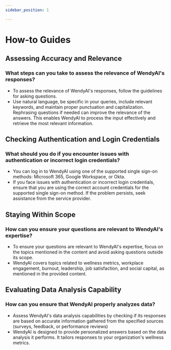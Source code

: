 ```yaml
---
sidebar_position: 1

---
```


# How-to Guides

## Assessing Accuracy and Relevance

### What steps can you take to assess the relevance of WendyAI's responses?
- To assess the relevance of WendyAI's responses, follow the guidelines for asking questions. 
- Use natural language, be specific in your queries, include relevant keywords, and maintain proper punctuation and capitalization. Rephrasing questions if needed can improve the relevance of the answers. This enables WendyAI to process the input effectively and retrieve the most relevant information.

## Checking Authentication and Login Credentials
### What should you do if you encounter issues with authentication or incorrect login credentials?
- You can log in to WendyAI using one of the supported single sign-on methods: Microsoft 365, Google Workspace, or Okta.
- If you face issues with authentication or incorrect login credentials, ensure that you are using the correct account credentials for the supported single sign-on method. If the problem persists, seek assistance from the service provider.

## Staying Within Scope

### How can you ensure your questions are relevant to WendyAI's expertise?
- To ensure your questions are relevant to WendyAI's expertise, focus on the topics mentioned in the content and avoid asking questions outside its scope.
- WendyAI covers topics related to wellness metrics, workplace engagement, burnout, leadership, job satisfaction, and social capital, as mentioned in the provided content.

## Evaluating Data Analysis Capability

### How can you ensure that WendyAI properly analyzes data?
- Assess WendyAI's data analysis capabilities by checking if its responses are based on accurate information gathered from the specified sources (surveys, feedback, or performance reviews)
- WendyAI is designed to provide personalized answers based on the data analysis it performs. It tailors responses to your organization's wellness metrics.